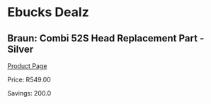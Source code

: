 
# Ebucks Dealz
## Braun: Combi 52S Head Replacement Part - Silver
[Product Page](https://www.ebucks.com/web/shop/productSelected.do?prodId=627519094&catId=1186081080)

Price: R549.00

Savings: 200.0


	